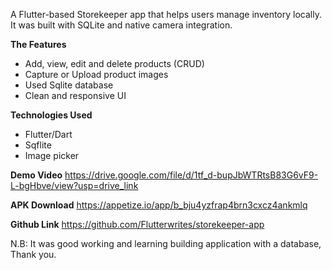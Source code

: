 A Flutter-based Storekeeper app that helps users manage inventory locally. It was built with SQLite and native camera integration.

**The Features**
- Add, view, edit and delete products (CRUD)
- Capture or Upload product images
- Used Sqlite database
- Clean and responsive UI

**Technologies Used**
- Flutter/Dart
- Sqflite
- Image picker

**Demo Video**
https://drive.google.com/file/d/1tf_d-bupJbWTRtsB83G6vF9-L-bgHbve/view?usp=drive_link

**APK Download**
https://appetize.io/app/b_bju4yzfrap4brn3cxcz4ankmlq

**Github Link**
https://github.com/Flutterwrites/storekeeper-app




N.B: It was good working and learning building application with a database, Thank you.

